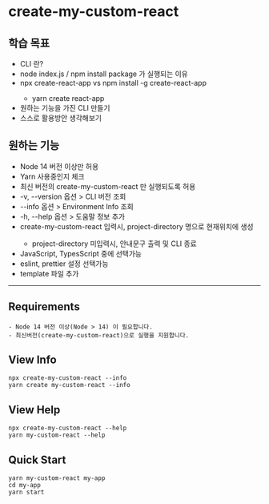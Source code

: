 # create-my-custom-react

## 학습 목표
- CLI 란?
- node index.js / npm install package 가 실행되는 이유
- npx create-react-app <project-directory> vs npm install -g create-react-app
  - yarn create react-app <project-directory>
- 원하는 기능을 가진 CLI 만들기
- 스스로 활용방안 생각해보기

## 원하는 기능
- Node 14 버전 이상만 허용
- Yarn 사용중인지 체크
- 최신 버전의 create-my-custom-react 만 실행되도록 허용
- -v, --version 옵션 > CLI 버전 조회
- --info 옵션 > Environment Info 조회
- -h, --help 옵션 > 도움말 정보 추가
- create-my-custom-react <project-directory> 입력시, project-directory 명으로 현재위치에 생성
  - project-directory 미입력시, 안내문구 출력 및 CLI 종료
- JavaScript, TypesScript 중에 선택가능
- eslint, prettier 설정 선택가능
- template 파일 추가 

--------------------------

## Requirements
```text
- Node 14 버전 이상(Node > 14) 이 필요합니다.
- 최신버전(create-my-custom-react)으로 실행을 지원합니다.
```

## View Info
```shell
npx create-my-custom-react --info
yarn create my-custom-react --info
```

## View Help
```shell
npx create-my-custom-react --help
yarn my-custom-react --help
```

## Quick Start
```shell
yarn my-custom-react my-app
cd my-app
yarn start
```
